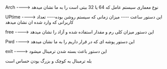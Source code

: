 Arch ---->  نوع معماری سیستم عامل که 64 یا 32 بیتی است را به ما نشان میدهد

UPtime ---->  این دستور ساعت ---- میزان زمانی که سیستم روشن بوده---- تعداد کاربرانی که وارد شده ان نشان میدهد

free ---->  این دستور میزان کلی رم و مقدار استفاده شده و آزاد را نشان میدهد

Pwd ---->  این دستور پوشه ای که در قرار داریم را به ما نشان میدهد

exit ---->  این دستور باعث بسته شدن ترمینال میشود

بله ترمبنال به کوچک و بزرگ بودن حساس است
